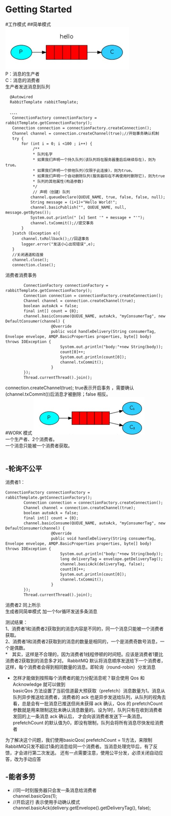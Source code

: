 # Getting Started

#工作模式
##简单模式
![图示](https://raw.githubusercontent.com/ShanShuan/myBlog/master/mq/src/main/resources/static/simple.jpg)<br>
P：消息的生产者<br>
C：消息的消费者<br>
生产者发送消息到队列<br>
  ```
    @Autowired
    RabbitTemplate rabbitTemplate;

    、、、、
     ConnectionFactory connectionFactory = rabbitTemplate.getConnectionFactory();
     Connection connection = connectionFactory.createConnection();
     Channel channel = connection.createChannel(true);//开始事务确认机制
     try {
         for (int i = 0; i <100 ; i++) {
              /**
              * 队列名字
              * 如果我们声明一个持久队列(该队列将在服务器重启后继续存在)，则为true。
              * 如果我们声明一个排他队列(仅限于此连接)，则为true。
              * 如果我们声明一个自动删除队列(服务器将在不再使用时删除它)，则为true
              * 队列的其他属性(构造参数)
              */
              // 声明（创建）队列
             channel.queueDeclare(QUEUE_NAME, true, false, false, null);
             String message = (i+1)+"Hello World!";
             channel.basicPublish("", QUEUE_NAME, null, message.getBytes());
             System.out.println(" [x] Sent '" + message + "'");
             channel.txCommit();//提交事务
         }
     }catch (Exception e){
         channel.txRollback();//回退事务
         logger.error("发送小心出现错误",e);
     }
     //关闭通道和连接
     channel.close();
     connection.close();

  ```
消费者消费事务
```
        ConnectionFactory connectionFactory = rabbitTemplate.getConnectionFactory();
        Connection connection = connectionFactory.createConnection();
        Channel channel = connection.createChannel(true);
        boolean autoAck = false;
        final int[] count = {0};
        channel.basicConsume(QUEUE_NAME, autoAck, "myConsumerTag", new DefaultConsumer(channel) {
                    @Override
                    public void handleDelivery(String consumerTag, Envelope envelope, AMQP.BasicProperties properties, byte[] body) throws IOException {
                        System.out.println("body:"+new String(body));
                        count[0]++;
                        System.out.println(count[0]);
                        channel.txCommit();
                    }
        });
        Thread.currentThread().join();
```
connection.createChannel(true); true表示开启事务 ，需要确认(channel.txCommit())后消息才被删除；false 相反。<br>
#WORK 模式
![图示](https://raw.githubusercontent.com/ShanShuan/myBlog/master/mq/src/main/resources/static/work.jpg)<br>
一个生产者、2个消费者。<br>
一个消息只能被一个消费者获取。<br>
<br>
## -轮询不公平
消费者1：<br>
```
ConnectionFactory connectionFactory = rabbitTemplate.getConnectionFactory();
        Connection connection = connectionFactory.createConnection();
        Channel channel = connection.createChannel(true);
        boolean autoAck = false;
        final int[] count = {0};
        channel.basicConsume(QUEUE_NAME, autoAck, "myConsumerTag", new DefaultConsumer(channel) {
                    @Override
                    public void handleDelivery(String consumerTag, Envelope envelope, AMQP.BasicProperties properties, byte[] body) throws IOException {
                        System.out.println("body:"+new String(body));
                        long deliveryTag = envelope.getDeliveryTag();
                        channel.basicAck(deliveryTag, false);
                        count[0]++;
                        System.out.println(count[0]);
                        channel.txCommit();
                    }
        });
        Thread.currentThread().join();
```
消费者2 同上所示<br>
生成者同简单模式 加一个for循环发送多条消息<br>

测试结果：<br>
1、消费者1和消费者2获取到的消息内容是不同的，同一个消息只能被一个消费者获取。<br>
2、消费者1和消费者2获取到的消息的数量是相同的，一个是消费奇数号消息，一个是偶数。<br>
*　其实，这样是不合理的，因为消费者1线程停顿的时间短。应该是消费者1要比消费者2获取到的消息多才对。
RabbitMQ 默认将消息顺序发送给下一个消费者，这样，每个消费者会得到相同数量的消息。即轮询（round-robin）分发消息
* 怎样才能做到按照每个消费者的能力分配消息呢？联合使用 Qos 和 Acknowledge 就可以做到<br>
basicQos 方法设置了当前信道最大预获取（prefetch）消息数量为1。消息从队列异步推送给消费者，消费者的 ack 也是异步发送给队列，从队列的视角去看，总是会有一批消息已推送但尚未获得 ack 确认，Qos 的 prefetchCount 参数就是用来限制这批未确认消息数量的。设为1时，队列只有在收到消费者发回的上一条消息 ack 确认后，
才会向该消费者发送下一条消息。prefetchCount 的默认值为0，即没有限制，队列会将所有消息尽快发给消费者<br>

为了解决这个问题，我们使用basicQos( prefetchCount = 1)方法，来限制RabbitMQ只发不超过1条的消息给同一个消费者。当消息处理完毕后，有了反馈，才会进行第二次发送。
还有一点需要注意，使用公平分发，必须关闭自动应答，改为手动应答

## -能者多劳
* //同一时刻服务器只会发一条消息给消费者<br>
  channel.basicQos(1);
* //开启这行 表示使用手动确认模式<br>
  channel.basicAck(delivery.getEnvelope().getDeliveryTag(), false);
